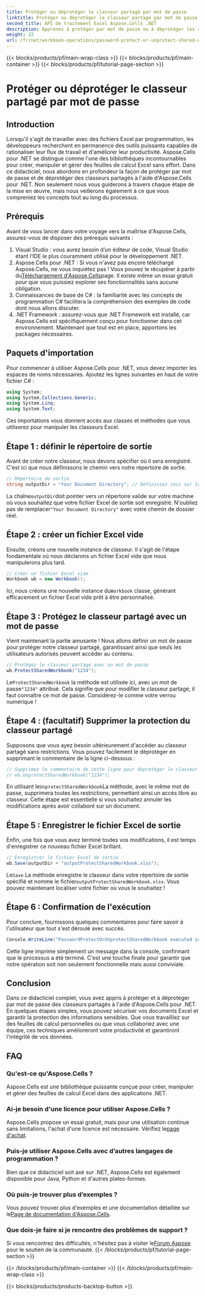 ```yaml
---
title: Protéger ou déprotéger le classeur partagé par mot de passe
linktitle: Protéger ou déprotéger le classeur partagé par mot de passe
second_title: API de traitement Excel Aspose.Cells .NET
description: Apprenez à protéger par mot de passe ou à déprotéger les classeurs Excel partagés à l'aide d'Aspose.Cells pour .NET grâce à ce guide étape par étape. Améliorez la sécurité de vos documents.
weight: 22
url: /fr/net/workbook-operations/password-protect-or-unprotect-shared-workbook/
---
```


{{< blocks/products/pf/main-wrap-class >}}
{{< blocks/products/pf/main-container >}}
{{< blocks/products/pf/tutorial-page-section >}}

# Protéger ou déprotéger le classeur partagé par mot de passe

## Introduction
Lorsqu'il s'agit de travailler avec des fichiers Excel par programmation, les développeurs recherchent en permanence des outils puissants capables de rationaliser leur flux de travail et d'améliorer leur productivité. Aspose.Cells pour .NET se distingue comme l'une des bibliothèques incontournables pour créer, manipuler et gérer des feuilles de calcul Excel sans effort. Dans ce didacticiel, nous abordons en profondeur la façon de protéger par mot de passe et de déprotéger des classeurs partagés à l'aide d'Aspose.Cells pour .NET. Non seulement nous vous guiderons à travers chaque étape de la mise en œuvre, mais nous veillerons également à ce que vous compreniez les concepts tout au long du processus.
## Prérequis
Avant de vous lancer dans votre voyage vers la maîtrise d'Aspose.Cells, assurez-vous de disposer des prérequis suivants :
1. Visual Studio : vous aurez besoin d’un éditeur de code, Visual Studio étant l’IDE le plus couramment utilisé pour le développement .NET.
2.  Aspose.Cells pour .NET : Si vous n'avez pas encore téléchargé Aspose.Cells, ne vous inquiétez pas ! Vous pouvez le récupérer à partir du[Téléchargement d'Aspose.Cells](https://releases.aspose.com/cells/net/)page. Il existe même un essai gratuit pour que vous puissiez explorer ses fonctionnalités sans aucune obligation.
3. Connaissances de base de C# : la familiarité avec les concepts de programmation C# facilitera la compréhension des exemples de code dont nous allons discuter.
4. .NET Framework : assurez-vous que .NET Framework est installé, car Aspose.Cells est spécifiquement conçu pour fonctionner dans cet environnement.
Maintenant que tout est en place, apportons les packages nécessaires.
## Paquets d'importation
Pour commencer à utiliser Aspose.Cells pour .NET, vous devez importer les espaces de noms nécessaires. Ajoutez les lignes suivantes en haut de votre fichier C# :
```csharp
using System;
using System.Collections.Generic;
using System.Linq;
using System.Text;
```
Ces importations vous donnent accès aux classes et méthodes que vous utiliserez pour manipuler les classeurs Excel.
## Étape 1 : définir le répertoire de sortie
Avant de créer notre classeur, nous devons spécifier où il sera enregistré. C'est ici que nous définissons le chemin vers notre répertoire de sortie.
```csharp
// Répertoire de sortie
string outputDir = "Your Document Directory"; // Définissez ceci sur le chemin de sortie souhaité
```
 La chaîne`outputDir`doit pointer vers un répertoire valide sur votre machine où vous souhaitez que votre fichier Excel de sortie soit enregistré. N'oubliez pas de remplacer`"Your Document Directory"` avec votre chemin de dossier réel.
## Étape 2 : créer un fichier Excel vide
Ensuite, créons une nouvelle instance de classeur. Il s'agit de l'étape fondamentale où nous déclarons un fichier Excel vide que nous manipulerons plus tard. 
```csharp
// Créer un fichier Excel vide
Workbook wb = new Workbook();
```
 Ici, nous créons une nouvelle instance du`Workbook` classe, générant efficacement un fichier Excel vide prêt à être personnalisé.
## Étape 3 : Protégez le classeur partagé avec un mot de passe
Vient maintenant la partie amusante ! Nous allons définir un mot de passe pour protéger notre classeur partagé, garantissant ainsi que seuls les utilisateurs autorisés peuvent accéder au contenu.
```csharp
// Protégez le classeur partagé avec un mot de passe
wb.ProtectSharedWorkbook("1234");
```
 Le`ProtectSharedWorkbook` la méthode est utilisée ici, avec un mot de passe`"1234"` attribué. Cela signifie que pour modifier le classeur partagé, il faut connaître ce mot de passe. Considérez-le comme votre verrou numérique !
## Étape 4 : (facultatif) Supprimer la protection du classeur partagé
Supposons que vous ayez besoin ultérieurement d'accéder au classeur partagé sans restrictions. Vous pouvez facilement le déprotéger en supprimant le commentaire de la ligne ci-dessous :
```csharp
// Supprimez le commentaire de cette ligne pour déprotéger le classeur partagé
// wb.UnprotectSharedWorkbook("1234");
```
 En utilisant le`UnprotectSharedWorkbook`La méthode, avec le même mot de passe, supprimera toutes les restrictions, permettant ainsi un accès libre au classeur. Cette étape est essentielle si vous souhaitez annuler les modifications après avoir collaboré sur un document.
## Étape 5 : Enregistrer le fichier Excel de sortie
Enfin, une fois que vous avez terminé toutes vos modifications, il est temps d'enregistrer ce nouveau fichier Excel brillant.
```csharp
// Enregistrer le fichier Excel de sortie
wb.Save(outputDir + "outputProtectSharedWorkbook.xlsx");
```
 Le`Save` La méthode enregistre le classeur dans votre répertoire de sortie spécifié et nomme le fichier`outputProtectSharedWorkbook.xlsx`. Vous pouvez maintenant localiser votre fichier où vous le souhaitez !
## Étape 6 : Confirmation de l'exécution
Pour conclure, fournissons quelques commentaires pour faire savoir à l'utilisateur que tout s'est déroulé avec succès.
```csharp
Console.WriteLine("PasswordProtectOrUnprotectSharedWorkbook executed successfully.\r\n");
```
Cette ligne imprime simplement un message dans la console, confirmant que le processus a été terminé. C'est une touche finale pour garantir que notre opération soit non seulement fonctionnelle mais aussi conviviale.
## Conclusion
Dans ce didacticiel complet, vous avez appris à protéger et à déprotéger par mot de passe des classeurs partagés à l'aide d'Aspose.Cells pour .NET. En quelques étapes simples, vous pouvez sécuriser vos documents Excel et garantir la protection des informations sensibles. Que vous travailliez sur des feuilles de calcul personnelles ou que vous collaboriez avec une équipe, ces techniques amélioreront votre productivité et garantiront l'intégrité de vos données.
## FAQ
### Qu'est-ce qu'Aspose.Cells ?
Aspose.Cells est une bibliothèque puissante conçue pour créer, manipuler et gérer des feuilles de calcul Excel dans des applications .NET.
### Ai-je besoin d'une licence pour utiliser Aspose.Cells ?
 Aspose.Cells propose un essai gratuit, mais pour une utilisation continue sans limitations, l'achat d'une licence est nécessaire. Vérifiez le[page d'achat](https://purchase.aspose.com/buy).
### Puis-je utiliser Aspose.Cells avec d’autres langages de programmation ?
Bien que ce didacticiel soit axé sur .NET, Aspose.Cells est également disponible pour Java, Python et d'autres plates-formes.
### Où puis-je trouver plus d’exemples ?
 Vous pouvez trouver plus d'exemples et une documentation détaillée sur le[Page de documentation d'Aspose.Cells](https://reference.aspose.com/cells/net/).
### Que dois-je faire si je rencontre des problèmes de support ?
 Si vous rencontrez des difficultés, n'hésitez pas à visiter le[Forum Aspose](https://forum.aspose.com/c/cells/9) pour le soutien de la communauté.
{{< /blocks/products/pf/tutorial-page-section >}}

{{< /blocks/products/pf/main-container >}}
{{< /blocks/products/pf/main-wrap-class >}}

{{< blocks/products/products-backtop-button >}}
